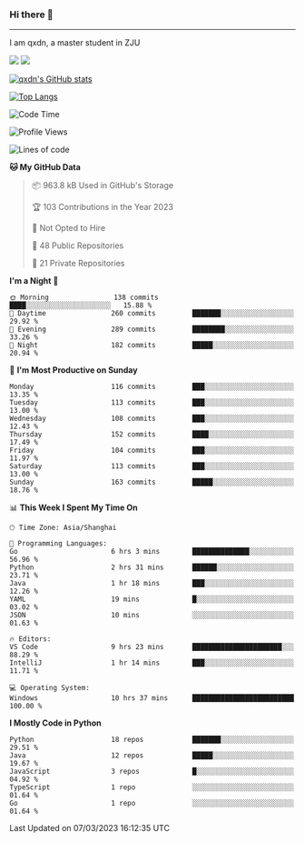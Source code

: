 ### Hi there 👋
---

I am qxdn, a master student in ZJU

[![](https://img.shields.io/badge/blog-qxdn-brightgreen?style=for-the-badge&logo=hexo)](https://qianxu.run) [![](https://img.shields.io/badge/bilibili-qxdn-ff69b4?style=for-the-badge&logo=Bilibili)](https://space.bilibili.com/11674667)


[![qxdn's GitHub stats](https://github-readme-stats.vercel.app/api?username=qxdn&count_private=true&show_icons=true)](https://github.com/qxdn)

[![Top Langs](https://github-readme-stats.vercel.app/api/top-langs/?username=qxdn&layout=compact)](https://github.com/qxdn)

<!--START_SECTION:waka-->
![Code Time](http://img.shields.io/badge/Code%20Time-899%20hrs%2044%20mins-blue)

![Profile Views](http://img.shields.io/badge/Profile%20Views-8-blue)

![Lines of code](https://img.shields.io/badge/From%20Hello%20World%20I%27ve%20Written-4.1%20million%20lines%20of%20code-blue)

**🐱 My GitHub Data** 

> 📦 963.8 kB Used in GitHub's Storage 
 > 
> 🏆 103 Contributions in the Year 2023
 > 
> 🚫 Not Opted to Hire
 > 
> 📜 48 Public Repositories 
 > 
> 🔑 21 Private Repositories 
 > 
**I'm a Night 🦉** 

```text
🌞 Morning                138 commits         ████░░░░░░░░░░░░░░░░░░░░░   15.88 % 
🌆 Daytime                260 commits         ███████░░░░░░░░░░░░░░░░░░   29.92 % 
🌃 Evening                289 commits         ████████░░░░░░░░░░░░░░░░░   33.26 % 
🌙 Night                  182 commits         █████░░░░░░░░░░░░░░░░░░░░   20.94 % 
```
📅 **I'm Most Productive on Sunday** 

```text
Monday                   116 commits         ███░░░░░░░░░░░░░░░░░░░░░░   13.35 % 
Tuesday                  113 commits         ███░░░░░░░░░░░░░░░░░░░░░░   13.00 % 
Wednesday                108 commits         ███░░░░░░░░░░░░░░░░░░░░░░   12.43 % 
Thursday                 152 commits         ████░░░░░░░░░░░░░░░░░░░░░   17.49 % 
Friday                   104 commits         ███░░░░░░░░░░░░░░░░░░░░░░   11.97 % 
Saturday                 113 commits         ███░░░░░░░░░░░░░░░░░░░░░░   13.00 % 
Sunday                   163 commits         █████░░░░░░░░░░░░░░░░░░░░   18.76 % 
```


📊 **This Week I Spent My Time On** 

```text
🕑︎ Time Zone: Asia/Shanghai

💬 Programming Languages: 
Go                       6 hrs 3 mins        ██████████████░░░░░░░░░░░   56.96 % 
Python                   2 hrs 31 mins       ██████░░░░░░░░░░░░░░░░░░░   23.71 % 
Java                     1 hr 18 mins        ███░░░░░░░░░░░░░░░░░░░░░░   12.26 % 
YAML                     19 mins             █░░░░░░░░░░░░░░░░░░░░░░░░   03.02 % 
JSON                     10 mins             ░░░░░░░░░░░░░░░░░░░░░░░░░   01.63 % 

🔥 Editors: 
VS Code                  9 hrs 23 mins       ██████████████████████░░░   88.29 % 
IntelliJ                 1 hr 14 mins        ███░░░░░░░░░░░░░░░░░░░░░░   11.71 % 

💻 Operating System: 
Windows                  10 hrs 37 mins      █████████████████████████   100.00 % 
```

**I Mostly Code in Python** 

```text
Python                   18 repos            ███████░░░░░░░░░░░░░░░░░░   29.51 % 
Java                     12 repos            █████░░░░░░░░░░░░░░░░░░░░   19.67 % 
JavaScript               3 repos             █░░░░░░░░░░░░░░░░░░░░░░░░   04.92 % 
TypeScript               1 repo              ░░░░░░░░░░░░░░░░░░░░░░░░░   01.64 % 
Go                       1 repo              ░░░░░░░░░░░░░░░░░░░░░░░░░   01.64 % 
```




 Last Updated on 07/03/2023 16:12:35 UTC
<!--END_SECTION:waka-->

<!--
**qxdn/qxdn** is a ✨ _special_ ✨ repository because its `README.md` (this file) appears on your GitHub profile.

Here are some ideas to get you started:

- 🔭 I’m currently working on ...
- 🌱 I’m currently learning ...
- 👯 I’m looking to collaborate on ...
- 🤔 I’m looking for help with ...
- 💬 Ask me about ...
- 📫 How to reach me: ...
- 😄 Pronouns: ...
- ⚡ Fun fact: ...
-->
